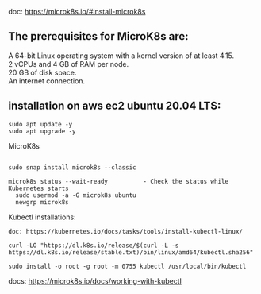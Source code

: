 doc: https://microk8s.io/#install-microk8s  

The prerequisites for MicroK8s are:  
------------------------------- 

A 64-bit Linux operating system with a kernel version of at least 4.15.  
2 vCPUs and 4 GB of RAM per node.  
20 GB of disk space.  
An internet connection. 

installation on aws ec2 ubuntu 20.04 LTS:  
--------------------------
```
sudo apt update -y
sudo apt upgrade -y
```

MicroK8s
```

sudo snap install microk8s --classic

microk8s status --wait-ready          - Check the status while Kubernetes starts
  sudo usermod -a -G microk8s ubuntu
  newgrp microk8s
```
Kubectl installations:
```
doc: https://kubernetes.io/docs/tasks/tools/install-kubectl-linux/  

curl -LO "https://dl.k8s.io/release/$(curl -L -s https://dl.k8s.io/release/stable.txt)/bin/linux/amd64/kubectl.sha256"

sudo install -o root -g root -m 0755 kubectl /usr/local/bin/kubectl
```
docs: https://microk8s.io/docs/working-with-kubectl
```














